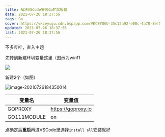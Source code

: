 ```yaml
---
title: 解决VSCode安装Go扩展报错
date: 2021-07-26 18:37:56
tags: Go
cover: https://vkceyugu.cdn.bspapp.com/VKCEYUGU-35c12a92-e00c-4a70-8ef5-7bc728310bb5/a12e31fc-68cf-49f0-b51f-277450416e0d.png
updated: 2021-07-26 18:37:56
last: 2021-07-26 18:37:56
---
```


不多哔哔，直入主题

先转到新建环境变量这里（图示为win11

![](http://pic.thun888.xyz/i/2022/08/18/62fde67a827da.png)

新建2个（如图）

![image-20210726184350014](http://pic.thun888.xyz/i/2022/08/18/62fde685a8fe8.png)

|变量名|变量值|
|-|-|
|GOPROXY|https://goproxy.io|
|GO111MODULE|on|

点确定后**重启**再进VSCode里选择`install all`安装就好